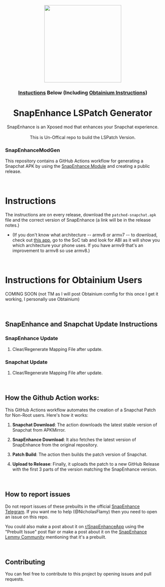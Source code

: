 <div align="center">
  <img src="https://github.com/hamzaharoon1314/SnapEnhanceModGen/blob/9aba3263a34893c91a08d86183baf708bbbbea9c/REDME_IMG/LOGO.png" height="250" />

### [Instuctions](https://github.com/NicholasFlamy/snapenhance-no-root-patch#instructions) Below (Including [Obtainium Instructions](https://github.com/NicholasFlamy/snapenhance-no-root-patch#instructions-for-obtainium-users))

# SnapEnhance LSPatch Generator
SnapEnhance is an Xposed mod that enhances your Snapchat experience.<br/><br/> This is Un-Offical repo to build the LSPatch Version.
</div>

### SnapEnhanceModGen

This repository contains a GitHub Actions workflow for generating a Snapchat APK by using the [SnapEnhance Module](https://github.com/rhunk/SnapEnhance) and creating a public release.

<br>

# Instructions
The instructions are on every release, download the `patched-snapchat.apk` file and the correct version of SnapEnhance (a link will be in the release notes.)
   - (If you don't know what architecture -- armv8 or armv7 -- to download, check out [this app](https://play.google.com/store/apps/details?id=ru.andr7e.deviceinfohw), go to the SoC tab and look for ABI as it will show you which architecture your phone uses. If you have armv9 that's an improvement to armv8 so use armv8.)

<br>

# Instructions for Obtainium Users
COMING SOON (not TM as I will post Obtainium comfig for this once I get it working, I personally use Obtainium)

<br>

## SnapEnhance and Snapchat Update Instructions

### SnapEnhance Update
1. Clear/Regenerate Mapping File after update.

### Snapchat Update
1. Clear/Regenerate Mapping File after update.

<br>

## How the Github Action works:

This GitHub Actions workflow automates the creation of a Snapchat Patch for Non-Root users. Here's how it works:

1. **Snapchat Download**: The action downloads the latest stable version of Snapchat from APKMirror.

2. **SnapEnhance Download**: It also fetches the latest version of SnapEnhance from the original repository.

3. **Patch Build**: The action then builds the patch version of Snapchat.

4. **Upload to Release**: Finally, it uploads the patch to a new GitHub Release with the first 3 parts of the version matching the SnapEnhance version.

<br>

## How to report issues

Do not report issues of these prebuilts in the official [SnapEnhance Telegram](https://t.me/snapenhance_chat). If you want me to help (@NicholasFlamy) then you need to open an issue on this repo. 

You could also make a post about it on [r/SnapEnhanceApp](https://reddit.com/r/SnapEnhanceApp) using the "Prebuilt Issue" post flair or make a post about it on the [SnapEnhance Lemmy Community](https://lemmy.world/c/snapenhance) mentioning that it's a prebuilt.

<br>

## Contributing

You can feel free to contribute to this project by opening issues and pull requests.
